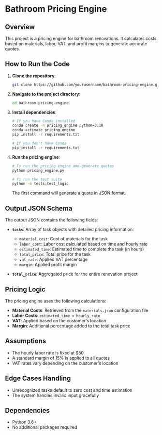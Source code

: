 # Bathroom Pricing Engine

## Overview
This project is a pricing engine for bathroom renovations. It calculates costs based on materials, labor, VAT, and profit margins to generate accurate quotes.

## How to Run the Code

1. **Clone the repository**:
    ```bash
    git clone https://github.com/yourusername/bathroom-pricing-engine.git
    ```

2. **Navigate to the project directory**:
    ```bash
    cd bathroom-pricing-engine
    ```

3. **Install dependencies**:
    ```bash
    # If you have Conda installed
    conda create -n pricing_engine python=3.10
    conda activate pricing_engine
    pip install -r requirements.txt
    
    # If you don't have Conda
    pip install -r requirements.txt
    ```

4. **Run the pricing engine**:
    ```bash
    # To run the pricing engine and generate quotes
    python pricing_engine.py
    
    # To run the test suite
    python -m tests.test_logic
    ```

    The first command will generate a quote in JSON format.

## Output JSON Schema

The output JSON contains the following fields:

- **`tasks`**: Array of task objects with detailed pricing information:
  - `material_cost`: Cost of materials for the task
  - `labor_cost`: Labor cost calculated based on time and hourly rate
  - `estimated_time`: Estimated time to complete the task (in hours)
  - `total_price`: Total price for the task
  - `vat_rate`: Applied VAT percentage
  - `margin`: Applied profit margin

- **`total_price`**: Aggregated price for the entire renovation project

## Pricing Logic

The pricing engine uses the following calculations:

- **Material Costs**: Retrieved from the `materials.json` configuration file
- **Labor Costs**: `estimated_time × hourly_rate`
- **VAT**: Applied based on the customer's location
- **Margin**: Additional percentage added to the total task price

## Assumptions

- The hourly labor rate is fixed at $50
- A standard margin of 15% is applied to all quotes
- VAT rates vary depending on the customer's location

## Edge Cases Handling

- Unrecognized tasks default to zero cost and time estimation
- The system handles invalid input gracefully

## Dependencies

- Python 3.6+
- No additional packages required